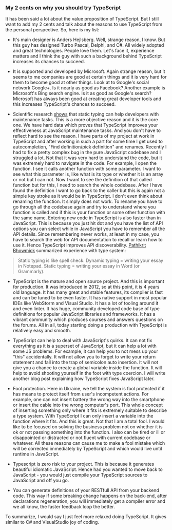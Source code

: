 ### My 2 cents on why you should try TypeScript

It has been said a lot about the value proposition of TypeScript. But I still want to add my 2 cents and talk about the reasons to use TypeScript from the personal perspective. So, here is my list:

* It's main designer is Anders Hejlsberg. Well, strange reason, I know. But this guy has designed Turbo Pascal,  Delphi, and C#. All widely adopted and great technologies. People love them.  Let's face it, experience matters and I think the guy with such a background behind TypeScript increases its chances to succeed.

* It is supported and developed by Microsoft. Again strange reason, but it seems to me companies are good at certain things and it is very hard for them to become good at other things. Look at to Google's social network Google+. Is it nearly as good as Facebook? Another example is Microsoft's Bing search engine. Is it as good as Google's search? Microsoft has always been good at creating great developer tools and this increases TypeScript's chances to succeed.

* Scientific research [shows](http://pleiad.dcc.uchile.cl/papers/2012/kleinschmagerAl-icpc2012.pdf) that static typing can help developers with maintenance tasks. This is a more objective reason and it is the core one. We have hard data which proves that TypeScript improves your effectiveness at JavaScript maintenance tasks. And you don't have to reflect hard to see the reason. I have parts of my project at work in TypeScript and after working in such a part for some time I get used to autocompletion, "Find definition/pick definition" and renames. Recently I had to fix a pretty complex bug in the pure JavaScript codebase and I struggled a lot. Not that it was very hard to understand the code, but it was extremely hard to navigate in the code. For example, I open the function. I see it calls another function with some parameter. I want to see what this parameter is, like what is its type or whether it is an array or not but I can not. Now I want to see the definition of that called function but for this, I need to search the whole codebase. After I have found the definition I want to go back to the caller but this is again not a simple key stroke as it would be in TypeScript. I don't even think about renaming the function. It simply does not work. To rename you have to go through all the codebase again and try to understand where you function is called and if this is your function or some other function with the same name. Entering new code in TypeScript is also faster than in JavaScript. This is because you just hit dot and you have the list of API options you can select while in JavaScript you have to remember all the API details. Since remembering never works, at least in my case, you have to search the web for API documentation to recall or learn how to use it. Hence TypeScript improves API discoverability. [Pathikrit Bhowmick](https://medium.com/@pathikrit/static-typing-in-like-spell-check-927aa5e38c8c#.cjsuq04ai) summarized experience with type system:
>Static typing is like spell check.
>Dynamic typing = writing your essay in Notepad.
>Static typing = writing your essay in Word (or Grammarly).

* TypeScript is the mature and open source project. And this is important for production. It was introduced in 2012, so at this point, it is 4 years old language. It has many great and stable features, its compiler is fast and can be tuned to be even faster. It has native support in most popular IDEs like WebStorm and Visual Studio. It has a lot of tooling around it and even linter. It has huge, community developed code base of type definitions for popular JavaScript libraries and frameworks. It has a vibrant community which produces courses and answers questions on the forums. All in all, today starting doing a production with TypeScript is relatively easy and smooth.  

* TypeScript can help to deal with JavaScript's quirks. It can not fix everything as it is a superset of JavaScript, but it can help a lot with some JS problems. For example, it can help you to not mess up your "this" accidentally. It will not allow you to forget to write your return statement and fall into the trap of semicolon auto insertion.  It will not give you a chance to create a global variable inside the function. It will help to avoid shooting yourself in the foot with type coercion. I will write another blog post explaining how TypeScript fixes JavaScript later. 

* Fool protection. Here in Ukraine, we tell the system is fool protected if it has means to protect itself from user's incompetent actions. For example, one can not insert battery the wrong way into the smartphone or insert the cable into the wrong computer's port. This whole concept of inserting something only where it fits is extremely suitable to describe a type system. With TypeScript I can only insert a variable into the function where it fits. And this is great. Not that I am a total fool. I would like to be focused on solving the business problem not on whether it is ok or not passing something into the function. I also can be tired or ill or disappointed or distracted or not fluent with current codebase or whatever. All these reasons can cause me to make a fool mistake which will be corrected immediately by TypeScript and which would live until runtime in JavaScript. 

* Typescript is zero risk to your project. This is because it generates beautiful idiomatic JavaScript. Hence had you wanted to move back to JavaScript - you would just compile your TypeScript sources to JavaScript and off you go.

* You can generate definitions of your RESTfull API from your backend code. This way if some breaking change happens on the back-end, after declarations regeneration, you will immediately get a compiler error and we all know, the faster feedback loop the better. 

To summarize, I would say I just feel more relaxed doing TypeScript. It gives similar to C# and VisualStudio joy of coding.
